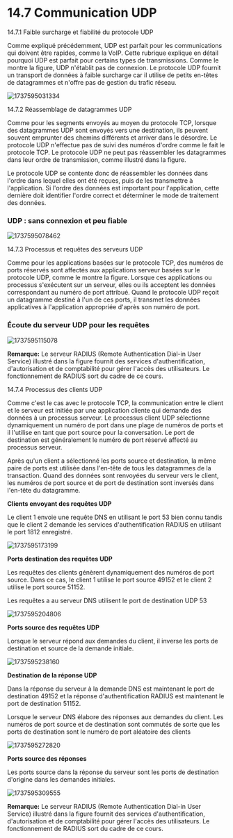 # 14.7 Communication UDP


14.7.1 Faible surcharge et fiabilité du protocole UDP

Comme expliqué précédemment, UDP est parfait pour les communications qui doivent être rapides, comme la VoIP. Cette rubrique explique en détail pourquoi UDP est parfait pour certains types de transmissions. Comme le montre la figure, UDP n'établit pas de connexion. Le protocole UDP fournit un transport de données à faible surcharge car il utilise de petits en-têtes de datagrammes et n'offre pas de gestion du trafic réseau.

![1737595031334](images/8-communication/1737595031334.png)



14.7.2 Réassemblage de datagrammes UDP

Comme pour les segments envoyés au moyen du protocole TCP, lorsque des datagrammes UDP sont envoyés vers une destination, ils peuvent souvent emprunter des chemins différents et arriver dans le désordre. Le protocole UDP n'effectue pas de suivi des numéros d'ordre comme le fait le protocole TCP. Le protocole UDP ne peut pas réassembler les datagrammes dans leur ordre de transmission, comme illustré dans la figure.

Le protocole UDP se contente donc de réassembler les données dans l'ordre dans lequel elles ont été reçues, puis de les transmettre à l'application. Si l'ordre des données est important pour l'application, cette dernière doit identifier l'ordre correct et déterminer le mode de traitement des données.

### UDP : sans connexion et peu fiable

![1737595078462](images/8-communication/1737595078462.png)



14.7.3 Processus et requêtes des serveurs UDP

Comme pour les applications basées sur le protocole TCP, des numéros de ports réservés sont affectés aux applications serveur basées sur le protocole UDP, comme le montre la figure. Lorsque ces applications ou processus s'exécutent sur un serveur, elles ou ils acceptent les données correspondant au numéro de port attribué. Quand le protocole UDP reçoit un datagramme destiné à l'un de ces ports, il transmet les données applicatives à l'application appropriée d'après son numéro de port.

### Écoute du serveur UDP pour les requêtes

![1737595115078](images/8-communication/1737595115078.png)

**Remarque:** Le serveur RADIUS (Remote Authentication Dial-in User Service) illustré dans la figure fournit des services d'authentification, d'autorisation et de comptabilité pour gérer l'accès des utilisateurs. Le fonctionnement de RADIUS sort du cadre de ce cours.


14.7.4 Processus des clients UDP

Comme c'est le cas avec le protocole TCP, la communication entre le client et le serveur est initiée par une application cliente qui demande des données à un processus serveur. Le processus client UDP sélectionne dynamiquement un numéro de port dans une plage de numéros de ports et il l'utilise en tant que port source pour la conversation. Le port de destination est généralement le numéro de port réservé affecté au processus serveur.

Après qu'un client a sélectionné les ports source et destination, la même paire de ports est utilisée dans l'en-tête de tous les datagrammes de la transaction. Quand des données sont renvoyées du serveur vers le client, les numéros de port source et de port de destination sont inversés dans l'en-tête du datagramme.


**Clients envoyant des requêtes UDP**

Le client 1 envoie une requête DNS en utilisant le port 53 bien connu tandis que le client 2 demande les services d'authentification RADIUS en utilisant le port 1812 enregistré.

![1737595173199](images/8-communication/1737595173199.png)



**Ports destination des requêtes UDP**

Les requêtes des clients génèrent dynamiquement des numéros de port source. Dans ce cas, le client 1 utilise le port source 49152 et le client 2 utilise le port source 51152.

Les requêtes a au serveur DNS utilisent le port de destination UDP 53

![1737595204806](images/8-communication/1737595204806.png)



**Ports source des requêtes UDP**

Lorsque le serveur répond aux demandes du client, il inverse les ports de destination et source de la demande initiale.

![1737595238160](images/8-communication/1737595238160.png)



**Destination de la réponse UDP**

Dans la réponse du serveur à la demande DNS est maintenant le port de destination 49152 et la réponse d'authentification RADIUS est maintenant le port de destination 51152.

Lorsque le serveur DNS élabore des réponses aux demandes du client. Les numéros de port source et de destination sont commutés de sorte que les ports de destination sont le numéro de port aléatoire des clients

![1737595272820](images/8-communication/1737595272820.png)



**Ports source des réponses**

Les ports source dans la réponse du serveur sont les ports de destination d'origine dans les demandes initiales.

![1737595309555](images/8-communication/1737595309555.png)



**Remarque:** Le serveur RADIUS (Remote Authentication Dial-in User Service) illustré dans la figure fournit des services d'authentification, d'autorisation et de comptabilité pour gérer l'accès des utilisateurs. Le fonctionnement de RADIUS sort du cadre de ce cours.
